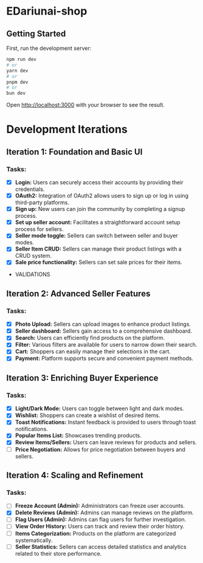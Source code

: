 # EDariunai-shop

## Getting Started

First, run the development server:

```bash
npm run dev
# or
yarn dev
# or
pnpm dev
# or
bun dev
```

Open [http://localhost:3000](http://localhost:3000) with your browser to see the result.

# Development Iterations

## Iteration 1: Foundation and Basic UI
### Tasks:
- [x] **Login:** Users can securely access their accounts by providing their credentials.
- [x] **OAuth2:** Integration of OAuth2 allows users to sign up or log in using third-party platforms.
- [x] **Sign up:** New users can join the community by completing a signup process.
- [x] **Set up seller account:** Facilitates a straightforward account setup process for sellers.
- [x] **Seller mode toggle:** Sellers can switch between seller and buyer modes.
- [x] **Seller Item CRUD:** Sellers can manage their product listings with a CRUD system.
- [x] **Sale price functionality:** Sellers can set sale prices for their items.
- VALIDATIONS

## Iteration 2: Advanced Seller Features
### Tasks:
- [x] **Photo Upload:** Sellers can upload images to enhance product listings.
- [x] **Seller dashboard:** Sellers gain access to a comprehensive dashboard.
- [x] **Search:** Users can efficiently find products on the platform.
- [x] **Filter:** Various filters are available for users to narrow down their search.
- [x] **Cart:** Shoppers can easily manage their selections in the cart.
- [x] **Payment:** Platform supports secure and convenient payment methods.

## Iteration 3: Enriching Buyer Experience
### Tasks:
- [x] **Light/Dark Mode:** Users can toggle between light and dark modes.
- [x] **Wishlist:** Shoppers can create a wishlist of desired items.
- [x] **Toast Notifications:** Instant feedback is provided to users through toast notifications.
- [x] **Popular Items List:** Showcases trending products.
- [x] **Review Items/Sellers:** Users can leave reviews for products and sellers.
- [ ] **Price Negotiation:** Allows for price negotiation between buyers and sellers.

## Iteration 4: Scaling and Refinement
### Tasks:
- [ ] **Freeze Account (Admin):** Administrators can freeze user accounts.
- [x] **Delete Reviews (Admin):** Admins can manage reviews on the platform.
- [ ] **Flag Users (Admin):** Admins can flag users for further investigation.
- [ ] **View Order History:** Users can track and review their order history.
- [ ] **Items Categorization:** Products on the platform are categorized systematically.
- [ ] **Seller Statistics:** Sellers can access detailed statistics and analytics related to their store performance.
